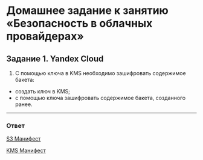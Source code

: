 # Домашнее задание к занятию «Безопасность в облачных провайдерах»  

## Задание 1. Yandex Cloud   

1. С помощью ключа в KMS необходимо зашифровать содержимое бакета:

 - создать ключ в KMS;
 - с помощью ключа зашифровать содержимое бакета, созданного ранее.
 ---

 ### Ответ 

[S3 Манифест](https://github.com/loginochka/cloud-project/blob/main/h-3/s3.tf)

[KMS Манифест](https://github.com/loginochka/cloud-project/blob/main/h-3/kms.tf)